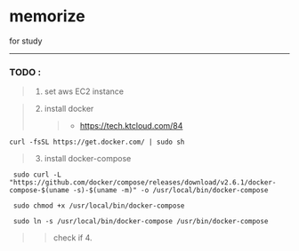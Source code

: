 # memorize

for study

---

### TODO :

> 1. set aws EC2 instance

> 2. install docker
>    > - https://tech.ktcloud.com/84

```
curl -fsSL https://get.docker.com/ | sudo sh
```

> 3. install docker-compose
>    >

```linux
 sudo curl -L "https://github.com/docker/compose/releases/download/v2.6.1/docker-compose-$(uname -s)-$(uname -m)" -o /usr/local/bin/docker-compose

 sudo chmod +x /usr/local/bin/docker-compose

 sudo ln -s /usr/local/bin/docker-compose /usr/bin/docker-compose
```

> > check if 4.
